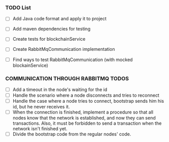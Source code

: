 ### TODO List

- [ ] Add Java code format and apply it to project
- [ ] Add maven dependencies for testing 
- [ ] Create tests for blockchainService
- [ ] Create RabbitMqCommunication implementation
- [ ] Find ways to test RabbitMqCommunication (with mocked blockainService)


### COMMUNICATION THROUGH RABBITMQ TODOS
- [ ] Add a timeout in the node's waiting for the id
- [ ] Handle the scenario where a node disconnects and tries to reconnect
- [ ] Handle the case where a node tries to connect, bootstrap sends him his id,
but he never receives it. 
- [ ] When the connection is finished, implement a procedure so that all nodes
know that the network is established, and now they can send transactions. Also, it
must be forbidden to send a transaction when the network isn't finished yet.
- [ ] Divide the bootstrap code from the regular nodes' code.
